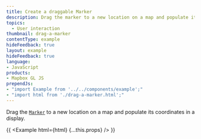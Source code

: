 ```yaml
---
title: Create a draggable Marker
description: Drag the marker to a new location on a map and populate its coordinates in a display.
topics:
  - User interaction
thumbnail: drag-a-marker
contentType: example
hideFeedback: true
layout: example
hideFeedback: true
language:
- JavaScript
products:
- Mapbox GL JS
prependJs:
- "import Example from '../../components/example';"
- "import html from './drag-a-marker.html';"
---
```


Drag the [`Marker`](https://maplibre.org/maplibre-gl-js-docs/api/markers/#marker) to a new location on a map and populate its coordinates in a display.

{{ <Example html={html} {...this.props} /> }}
